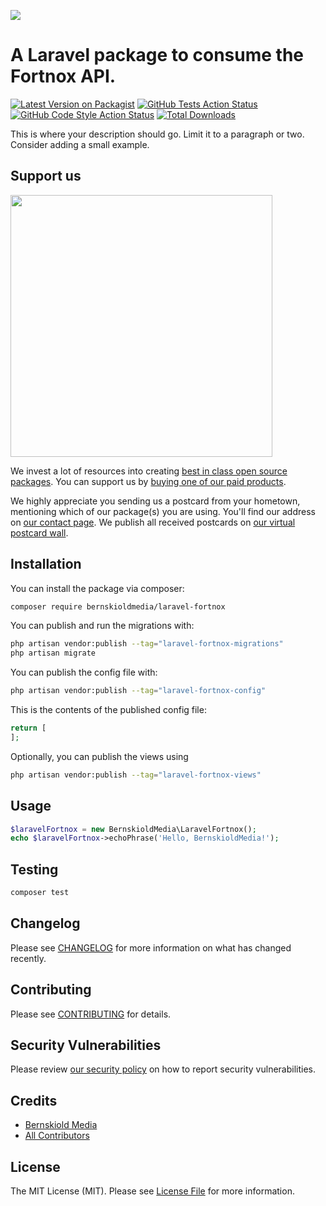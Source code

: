 
[<img src="https://github-ads.s3.eu-central-1.amazonaws.com/support-ukraine.svg?t=1" />](https://supportukrainenow.org)

# A Laravel package to consume the Fortnox API.

[![Latest Version on Packagist](https://img.shields.io/packagist/v/bernskioldmedia/laravel-fortnox.svg?style=flat-square)](https://packagist.org/packages/bernskioldmedia/laravel-fortnox)
[![GitHub Tests Action Status](https://img.shields.io/github/workflow/status/bernskioldmedia/laravel-fortnox/run-tests?label=tests)](https://github.com/bernskioldmedia/laravel-fortnox/actions?query=workflow%3Arun-tests+branch%3Amain)
[![GitHub Code Style Action Status](https://img.shields.io/github/workflow/status/bernskioldmedia/laravel-fortnox/Check%20&%20fix%20styling?label=code%20style)](https://github.com/bernskioldmedia/laravel-fortnox/actions?query=workflow%3A"Check+%26+fix+styling"+branch%3Amain)
[![Total Downloads](https://img.shields.io/packagist/dt/bernskioldmedia/laravel-fortnox.svg?style=flat-square)](https://packagist.org/packages/bernskioldmedia/laravel-fortnox)

This is where your description should go. Limit it to a paragraph or two. Consider adding a small example.

## Support us

[<img src="https://github-ads.s3.eu-central-1.amazonaws.com/laravel-fortnox.jpg?t=1" width="419px" />](https://spatie.be/github-ad-click/laravel-fortnox)

We invest a lot of resources into creating [best in class open source packages](https://spatie.be/open-source). You can support us by [buying one of our paid products](https://spatie.be/open-source/support-us).

We highly appreciate you sending us a postcard from your hometown, mentioning which of our package(s) you are using. You'll find our address on [our contact page](https://spatie.be/about-us). We publish all received postcards on [our virtual postcard wall](https://spatie.be/open-source/postcards).

## Installation

You can install the package via composer:

```bash
composer require bernskioldmedia/laravel-fortnox
```

You can publish and run the migrations with:

```bash
php artisan vendor:publish --tag="laravel-fortnox-migrations"
php artisan migrate
```

You can publish the config file with:

```bash
php artisan vendor:publish --tag="laravel-fortnox-config"
```

This is the contents of the published config file:

```php
return [
];
```

Optionally, you can publish the views using

```bash
php artisan vendor:publish --tag="laravel-fortnox-views"
```

## Usage

```php
$laravelFortnox = new BernskioldMedia\LaravelFortnox();
echo $laravelFortnox->echoPhrase('Hello, BernskioldMedia!');
```

## Testing

```bash
composer test
```

## Changelog

Please see [CHANGELOG](CHANGELOG.md) for more information on what has changed recently.

## Contributing

Please see [CONTRIBUTING](https://github.com/spatie/.github/blob/main/CONTRIBUTING.md) for details.

## Security Vulnerabilities

Please review [our security policy](../../security/policy) on how to report security vulnerabilities.

## Credits

- [Bernskiold Media](https://github.com/bernskioldmedia)
- [All Contributors](../../contributors)

## License

The MIT License (MIT). Please see [License File](LICENSE.md) for more information.
